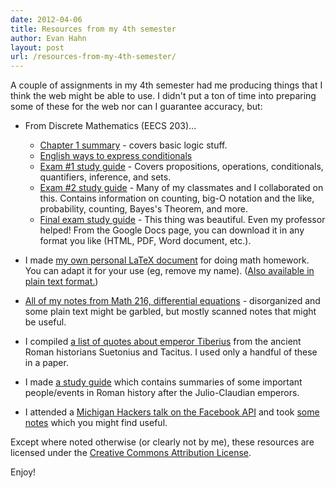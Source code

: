 ```yaml
---
date: 2012-04-06
title: Resources from my 4th semester
author: Evan Hahn
layout: post
url: /resources-from-my-4th-semester/
---
```


A couple of assignments in my 4th semester had me producing things that I think the web might be able to use. I didn't put a ton of time into preparing some of these for the web nor can I guarantee accuracy, but:

- From Discrete Mathematics (EECS 203)...

  - [Chapter 1 summary][1] - covers basic logic stuff.
  - [English ways to express conditionals][2]
  - [Exam #1 study guide][3] - Covers propositions, operations, conditionals, quantifiers, inference, and sets.
  - [Exam #2 study guide][4] - Many of my classmates and I collaborated on this. Contains information on counting, big-O notation and the like, probability, counting, Bayes's Theorem, and more.
  - [Final exam study guide][5] - This thing was beautiful. Even my professor helped! From the Google Docs page, you can download it in any format you like (HTML, PDF, Word document, etc.).

- I made [my own personal LaTeX document][6] for doing math homework. You can adapt it for your use (eg, remove my name). ([Also available in plain text format.][7])

- [All of my notes from Math 216, differential equations][8] - disorganized and some plain text might be garbled, but mostly scanned notes that might be useful.

- I compiled [a list of quotes about emperor Tiberius][9] from the ancient Roman historians Suetonius and Tacitus. I used only a handful of these in a paper.

- I made [a study guide][10] which contains summaries of some important people/events in Roman history after the Julio-Claudian emperors.

- I attended a [Michigan Hackers talk on the Facebook API][11] and took [some notes][12] which you might find useful.

Except where noted otherwise (or clearly not by me), these resources are licensed under the [Creative Commons Attribution License][13].

Enjoy!

[1]: https://evanhahn.com/wp-content/uploads/2012/04/203-ch1.html
[2]: https://evanhahn.com/wp-content/uploads/2012/04/203-conditionals.txt
[3]: https://evanhahn.com/wp-content/uploads/2012/04/2031.html
[4]: https://evanhahn.com/wp-content/uploads/2012/04/2032.html
[5]: https://docs.google.com/document/d/1hX-LtkQyKA3tfPZ-WsWTuSDWOm0YCdBrSmwSBNyZHrY/edit
[6]: https://evanhahn.com/wp-content/uploads/2012/04/latex.tex
[7]: https://evanhahn.com/wp-content/uploads/2012/04/latex.txt
[8]: https://evanhahn.com/wp-content/uploads/2012/04/216
[9]: https://evanhahn.com/?page_id=722
[10]: https://evanhahn.com/wp-content/uploads/2012/04/Classic-Civ-376-exam-2-study-guide.txt
[11]: https://www.facebook.com/events/295140433893135/
[12]: https://evanhahn.com/?page_id=742
[13]: https://creativecommons.org/licenses/by/3.0/
